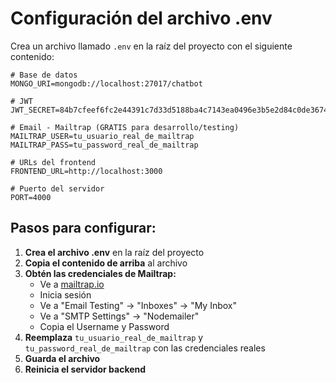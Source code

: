 # Configuración del archivo .env

Crea un archivo llamado `.env` en la raíz del proyecto con el siguiente contenido:

```env
# Base de datos
MONGO_URI=mongodb://localhost:27017/chatbot

# JWT
JWT_SECRET=84b7cfeef6fc2e44391c7d33d5188ba4c7143ea0496e3b5e2d84c0de3674275fcffe4b3f2ca99ce9ca426fb8d5f9f9fd29b6bb32c24549f1f806dbcc9afd36cf

# Email - Mailtrap (GRATIS para desarrollo/testing)
MAILTRAP_USER=tu_usuario_real_de_mailtrap
MAILTRAP_PASS=tu_password_real_de_mailtrap

# URLs del frontend
FRONTEND_URL=http://localhost:3000

# Puerto del servidor
PORT=4000
```

## Pasos para configurar:

1. **Crea el archivo .env** en la raíz del proyecto
2. **Copia el contenido de arriba** al archivo
3. **Obtén las credenciales de Mailtrap:**
   - Ve a [mailtrap.io](https://mailtrap.io)
   - Inicia sesión
   - Ve a "Email Testing" → "Inboxes" → "My Inbox"
   - Ve a "SMTP Settings" → "Nodemailer"
   - Copia el Username y Password
4. **Reemplaza** `tu_usuario_real_de_mailtrap` y `tu_password_real_de_mailtrap` con las credenciales reales
5. **Guarda el archivo**
6. **Reinicia el servidor backend**
